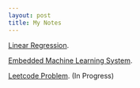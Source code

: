 ```yaml
---
layout: post
title: My Notes
---
```


[Linear Regression](https://nhado401.github.io/files/Linear_Regression.pdf).

[Embedded Machine Learning System](https://nhado401.github.io/files/Embedded_ML_System.pdf).

[Leetcode Problem](https://nhado401.github.io/files/Leetcode.pdf). (In Progress)
